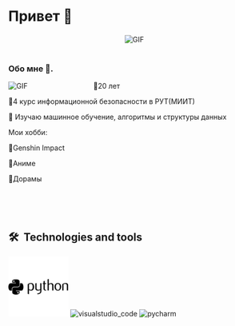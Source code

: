 # Привет 👋
<div align="center">
<img hight="300" width="700" alt="GIF" align="center" src="https://i.pinimg.com/originals/b9/06/2b/b9062b0f00e6997a6031d9a35c42df2b.gif">
</div>

</br>


###  Обо мне 🐉.
<img hight="120" width="170" alt="GIF" align="left" src="https://static.wikia.nocookie.net/gensin-impact/images/6/6d/Ningguang_Dynamic_Skin.gif/revision/latest/scale-to-width-down/200?cb=20221228122235">
<p>🌱20 лет</p>
  <p>💬4 курс информационной безопасности в РУТ(МИИТ)</p>
  <p>🔭 Изучаю машинное обучение, алгоритмы и структуры данных</p>
  <p>Мои хобби:</p> 
    <p>🐉Genshin Impact</p>
    <p>🎴Аниме</p>
    <p>🫰Дорамы</p>
</br>
</br>
</br>

## 🛠  Technologies and tools
<a name="Работаю с "></a>
<img src="https://github.com/Xx-Ashutosh-xX/Xx-Ashutosh-xX/blob/master/assets/icons/python.png" alt="python" width="120" hight="50">
<img src="https://github.com/Xx-Ashutosh-xX/Xx-Ashutosh-xX/blob/master/assets/icons/visualstudio_code.png" alt="visualstudio_code" width="200" hight="50">
<img src="https://w7.pngwing.com/pngs/361/736/png-transparent-jetbrains-pycharm-button-icon.png" alt="pycharm" width="120" hight="50">



